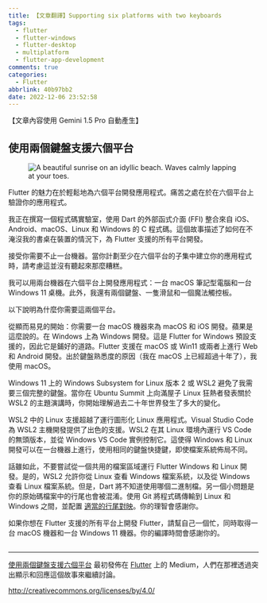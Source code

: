 ```yaml
---
title: 【文章翻譯】Supporting six platforms with two keyboards
tags:
  - flutter
  - flutter-windows
  - flutter-desktop
  - multiplatform
  - flutter-app-development
comments: true
categories:
  - Flutter
abbrlink: 40b97bb2
date: 2022-12-06 23:52:58
---
```


【文章內容使用 Gemini 1.5 Pro 自動產生】

## 使用兩個鍵盤支援六個平台

<figure>
<img alt="A beautiful sunrise on an idyllic beach. Waves calmly lapping at your toes." src="https://cdn-images-1.medium.com/max/1024/1*RQs5hWCyE30nkyfsVqDb0A.jpeg" />
</figure>

Flutter 的魅力在於輕鬆地為六個平台開發應用程式。痛苦之處在於在六個平台上驗證你的應用程式。

我正在撰寫一個程式碼實驗室，使用 Dart 的外部函式介面 (FFI) 整合來自 iOS、Android、macOS、Linux 和 Windows 的 C 程式碼。這個故事描述了如何在不淹沒我的書桌在裝置的情況下，為 Flutter 支援的所有平台開發。

接受你需要不止一台機器。當你計劃至少在六個平台的子集中建立你的應用程式時，請考慮這並沒有聽起來那麼糟糕。

我可以用兩台機器在六個平台上開發應用程式：一台 macOS 筆記型電腦和一台 Windows 11 桌機。此外，我還有兩個鍵盤、一隻滑鼠和一個魔法觸控板。

以下說明為什麼你需要這兩個平台。

從顯而易見的開始：你需要一台 macOS 機器來為 macOS 和 iOS 開發。蘋果是這麼說的。在 Windows 上為 Windows 開發。這是 Flutter for Windows 預設支援的，因此它是鋪好的道路。Flutter 支援在 macOS 或 Win11 或兩者上進行 Web 和 Android 開發。出於鍵盤熟悉度的原因（我在 macOS 上已經超過十年了），我使用 macOS。

Windows 11 上的 Windows Subsystem for Linux 版本 2 或 WSL2 避免了我需要三個完整的鍵盤。當你在 Ubuntu Summit 上向滿屋子 Linux 狂熱者發表關於 WSL2 的主題演講時，你開始理解過去二十年世界發生了多大的變化。

WSL2 中的 Linux 支援超越了運行圖形化 Linux 應用程式。Visual Studio Code 為 WSL2 主機開發提供了出色的支援。WSL2 在其 Linux 環境內運行 VS Code 的無頭版本，並從 Windows VS Code 實例控制它。這使得 Windows 和 Linux 開發可以在一台機器上進行，使用相同的鍵盤快捷鍵，即使檔案系統佈局不同。

話雖如此，不要嘗試從一個共用的檔案區域運行 Flutter Windows 和 Linux 開發。是的，WSL2 允許你從 Linux 查看 Windows 檔案系統，以及從 Windows 查看 Linux 檔案系統。但是，Dart 將不知道使用哪個二進制檔。另一個小問題是你的原始碼檔案中的行尾也會被混淆。使用 Git 將程式碼傳輸到 Linux 和 Windows 之間，並配置 [適當的行尾對映](https://docs.github.com/en/get-started/getting-started-with-git/configuring-git-to-handle-line-endings)。你的理智會感謝你。

如果你想在 Flutter 支援的所有平台上開發 Flutter，請幫自己一個忙，同時取得一台 macOS 機器和一台 Windows 11 機器。你的編譯時間會感謝你的。

<img src="https://medium.com/_/stat?event=post.clientViewed&referrerSource=full_rss&postId=3cb3eb46d763" width="1" height="1" alt=""><hr><p><a href="https://medium.com/flutter/supporting-six-platforms-with-two-keyboards-3cb3eb46d763">使用兩個鍵盤支援六個平台</a> 最初發佈在 <a href="https://medium.com/flutter">Flutter</a> 上的 Medium，人們在那裡透過突出顯示和回應這個故事來繼續討論。</p>


http://creativecommons.org/licenses/by/4.0/